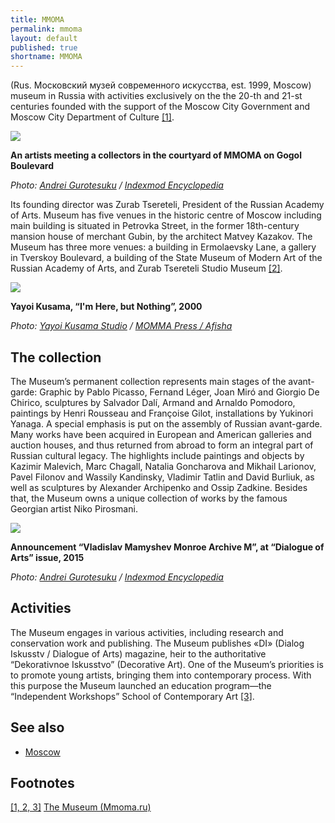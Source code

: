 ```yaml
---
title: MMOMA
permalink: mmoma
layout: default
published: true
shortname: MMOMA
---
```

(Rus. Московский музей современного искусства, est. 1999, Moscow) museum in Russia with activities exclusively on the the 20-th and 21-st centuries founded with the support of the Moscow City Government and Moscow City Department of Culture <span id="a1">[\[1\]](#f1)</span>.

![](/images/yard.jpg)

**An artists meeting a collectors in the courtyard of MMOMA on Gogol Boulevard**

*Photo: [Andrei Gurotesuku](deinichenko-andrei) / [Indexmod Encyclopedia](index)*

Its founding director was Zurab Tsereteli, President of the Russian Academy of Arts. Museum has five venues in the historic centre of Moscow including main building is situated in Petrovka Street, in the former 18th-century mansion house of merchant Gubin, by the architect Matvey Kazakov. The Museum has three more venues: a building in Ermolaevsky Lane, a gallery in Tverskoy Boulevard, a building of the State Museum of Modern Art of the Russian Academy of Arts, and Zurab Tsereteli Studio Museum <span id="a2">[\[2\]](#f3)</span>.

![](/images/kusama.jpg)

**Yayoi Kusama, “I'm Here, but Nothing”, 2000**

*Photo: [Yayoi Kusama Studio](index) / [MOMMA Press / Afisha](index)*

## The collection

The Museum’s permanent collection represents main stages of the avant-garde: Graphic by Pablo Picasso, Fernand Léger, Joan Miró and Giorgio De Chirico,  sculptures by Salvador Dalí, Armand and Arnaldo Pomodoro, paintings by Henri Rousseau and Françoise Gilot, installations by Yukinori Yanaga. A special emphasis is put on the assembly of Russian avant-garde. Many works have been acquired in European and American galleries and auction houses, and thus returned from abroad to form an integral part of Russian cultural legacy. The highlights include paintings and objects by Kazimir Malevich, Marc Chagall, Natalia Goncharova and Mikhail Larionov, Pavel Filonov and Wassily Kandinsky, Vladimir Tatlin and David Burliuk, as well as sculptures by Alexander Archipenko and Ossip Zadkine. Besides that, the Museum owns a unique collection of works by the famous Georgian artist Niko Pirosmani.

![](/encyclopedia/images/monroe.jpg)

**Announcement “Vladislav Mamyshev Monroe Archive M”, at “Dialogue of Arts” issue, 2015**

*Photo: [Andrei Gurotesuku](deinichenko-andrei) / [Indexmod Encyclopedia](index)*

## Activities

The Museum engages in various activities, including research and conservation work and publishing. The Museum publishes «DI» (Dialog Iskusstv / Dialogue of Arts) magazine, heir to the authoritative “Dekorativnoe Iskusstvo” (Decorative Art). One of the Museum’s priorities is to promote young artists, bringing them into contemporary process. With this purpose the Museum launched an education program—the “Independent Workshops” School of Contemporary Art <span id="a3">[\[3\]](#f3)</span>.

## See also

+ [Moscow](moscow)

## Footnotes

[[1, 2, 3]](#a1) <span id="f1"></span> [The Museum (Mmoma.ru)](http://www.mmoma.ru/en/about/)
